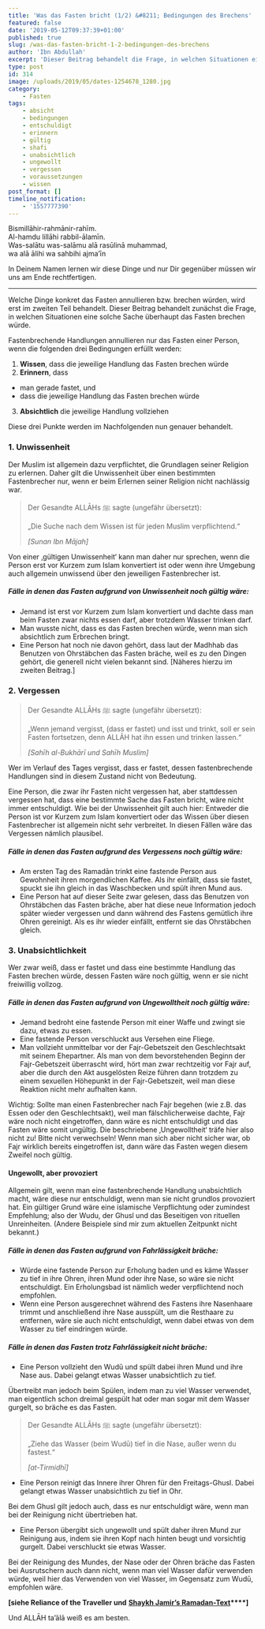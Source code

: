 ```yaml
---
title: 'Was das Fasten bricht (1/2) &#8211; Bedingungen des Brechens'
featured: false
date: '2019-05-12T09:37:39+01:00'
published: true
slug: /was-das-fasten-bricht-1-2-bedingungen-des-brechens
author: 'Ibn Abdullah'
excerpt: 'Dieser Beitrag behandelt die Frage, in welchen Situationen eine grundsätzlich fastenbrechende Handlung überhaupt das Fasten brechen würde.'
type: post
id: 314
image: /uploads/2019/05/dates-1254678_1280.jpg
category:
    - Fasten
tags:
    - absicht
    - bedingungen
    - entschuldigt
    - erinnern
    - gültig
    - shafi
    - unabsichtlich
    - ungewollt
    - vergessen
    - voraussetzungen
    - wissen
post_format: []
timeline_notification:
    - '1557777390'
---
```

Bismillāhir-rahmānir-rahīm.  
Al-hamdu lillāhi rabbil-ālamīn.  
Was-salātu was-salāmu alā rasūlinā muhammad,  
wa alā ālihi wa sahbihi ajma’īn

In Deinem Namen lernen wir diese Dinge und nur Dir gegenüber müssen wir uns am Ende rechtfertigen.

- - - - - -

Welche Dinge konkret das Fasten annullieren bzw. brechen würden, wird erst im zweiten Teil behandelt. Dieser Beitrag behandelt zunächst die Frage, in welchen Situationen eine solche Sache überhaupt das Fasten brechen würde.

Fastenbrechende Handlungen annullieren nur das Fasten einer Person, wenn die folgenden drei Bedingungen erfüllt werden:

1. **Wissen**, dass die jeweilige Handlung das Fasten brechen würde
2. **Erinnern**, dass 
  - man gerade fastet, und
  - dass die jeweilige Handlung das Fasten brechen würde
3. **Absichtlich** die jeweilige Handlung vollziehen

Diese drei Punkte werden im Nachfolgenden nun genauer behandelt.

### **1. Unwissenheit**

Der Muslim ist allgemein dazu verpflichtet, die Grundlagen seiner Religion zu erlernen. Daher gilt die Unwissenheit über einen bestimmten Fastenbrecher nur, wenn er beim Erlernen seiner Religion nicht nachlässig war.

> Der Gesandte ALLĀHs ﷺ sagte (ungefähr übersetzt):
> 
> „Die Suche nach dem Wissen ist für jeden Muslim verpflichtend.“
> 
> <cite>\[Sunan Ibn Mājah\]</cite>

Von einer ‚gültigen Unwissenheit‘ kann man daher nur sprechen, wenn die Person erst vor Kurzem zum Islam konvertiert ist oder wenn ihre Umgebung auch allgemein unwissend über den jeweiligen Fastenbrecher ist.

##### Fälle in denen das Fasten aufgrund von Unwissenheit noch gültig wäre:

- Jemand ist erst vor Kurzem zum Islam konvertiert und dachte dass man beim Fasten zwar nichts essen darf, aber trotzdem Wasser trinken darf.
- Man wusste nicht, dass es das Fasten brechen würde, wenn man sich absichtlich zum Erbrechen bringt.
- Eine Person hat noch nie davon gehört, dass laut der Madhhab das Benutzen von Ohrstäbchen das Fasten bräche, weil es zu den Dingen gehört, die generell nicht vielen bekannt sind. \[Näheres hierzu im zweiten Beitrag.\]

### **2. Vergessen**

> Der Gesandte ALLĀHs ﷺ sagte (ungefähr übersetzt):
> 
> „Wenn jemand vergisst, (dass er fastet) und isst und trinkt, soll er sein Fasten fortsetzen, denn ALLĀH hat ihn essen und trinken lassen.“
> 
> <cite>\[Sahīh al-Bukhārī und Sahīh Muslim\]</cite>

Wer im Verlauf des Tages vergisst, dass er fastet, dessen fastenbrechende Handlungen sind in diesem Zustand nicht von Bedeutung.

Eine Person, die zwar ihr Fasten nicht vergessen hat, aber stattdessen vergessen hat, dass eine bestimmte Sache das Fasten bricht, wäre nicht immer entschuldigt. Wie bei der Unwissenheit gilt auch hier: Entweder die Person ist vor Kurzem zum Islam konvertiert oder das Wissen über diesen Fastenbrecher ist allgemein nicht sehr verbreitet. In diesen Fällen wäre das Vergessen nämlich plausibel.

##### Fälle in denen das Fasten aufgrund des Vergessens noch gültig wäre: 

- Am ersten Tag des Ramadān trinkt eine fastende Person aus Gewohnheit ihren morgendlichen Kaffee. Als ihr einfällt, dass sie fastet, spuckt sie ihn gleich in das Waschbecken und spült ihren Mund aus.
- Eine Person hat auf dieser Seite zwar gelesen, dass das Benutzen von Ohrstäbchen das Fasten bräche, aber hat diese neue Information jedoch später wieder vergessen und dann während des Fastens gemütlich ihre Ohren gereinigt. Als es ihr wieder einfällt, entfernt sie das Ohrstäbchen gleich.

### **3. Unabsichtlichkeit**

Wer zwar weiß, dass er fastet und dass eine bestimmte Handlung das Fasten brechen würde, dessen Fasten wäre noch gültig, wenn er sie nicht freiwillig vollzog.

##### Fälle in denen das Fasten aufgrund von Ungewolltheit noch gültig wäre: 

- Jemand bedroht eine fastende Person mit einer Waffe und zwingt sie dazu, etwas zu essen.
- Eine fastende Person verschluckt aus Versehen eine Fliege.
- Man vollzieht unmittelbar vor der Fajr-Gebetszeit den Geschlechtsakt mit seinem Ehepartner. Als man von dem bevorstehenden Beginn der Fajr-Gebetszeit überrascht wird, hört man zwar rechtzeitig vor Fajr auf, aber die durch den Akt ausgelösten Reize führen dann trotzdem zu einem sexuellen Höhepunkt in der Fajr-Gebetszeit, weil man diese Reaktion nicht mehr aufhalten kann.

Wichtig: Sollte man einen Fastenbrecher nach Fajr begehen (wie z.B. das Essen oder den Geschlechtsakt), weil man fälschlicherweise dachte, Fajr wäre noch nicht eingetroffen, dann wäre es nicht entschuldigt und das Fasten wäre somit ungültig. Die beschriebene ‚Ungewolltheit‘ träfe hier also nicht zu! Bitte nicht verwechseln! Wenn man sich aber nicht sicher war, ob Fajr wirklich bereits eingetroffen ist, dann wäre das Fasten wegen diesem Zweifel noch gültig.

#### **Ungewollt, aber provoziert**

Allgemein gilt, wenn man eine fastenbrechende Handlung unabsichtlich macht, wäre diese nur entschuldigt, wenn man sie nicht grundlos provoziert hat. Ein gültiger Grund wäre eine islamische Verpflichtung oder zumindest Empfehlung; also der Wudu, der Ghusl und das Beseitigen von rituellen Unreinheiten. (Andere Beispiele sind mir zum aktuellen Zeitpunkt nicht bekannt.)

##### Fälle in denen das Fasten aufgrund von Fahrlässigkeit bräche: 

- Würde eine fastende Person zur Erholung baden und es käme Wasser zu tief in ihre Ohren, ihren Mund oder ihre Nase, so wäre sie nicht entschuldigt. Ein Erholungsbad ist nämlich weder verpflichtend noch empfohlen.
- Wenn eine Person ausgerechnet während des Fastens ihre Nasenhaare trimmt und anschließend ihre Nase ausspült, um die Resthaare zu entfernen, wäre sie auch nicht entschuldigt, wenn dabei etwas von dem Wasser zu tief eindringen würde.

##### Fälle in denen das Fasten trotz Fahrlässigkeit nicht bräche: 

- Eine Person vollzieht den Wudū und spült dabei ihren Mund und ihre Nase aus. Dabei gelangt etwas Wasser unabsichtlich zu tief.

Übertreibt man jedoch beim Spülen, indem man zu viel Wasser verwendet, man eigentlich schon dreimal gespült hat oder man sogar mit dem Wasser gurgelt, so bräche es das Fasten.

> Der Gesandte ALLĀHs ﷺ sagte (ungefähr übersetzt):
> 
> „Ziehe das Wasser (beim Wudū) tief in die Nase, außer wenn du fastest.“
> 
> <cite>\[at-Tirmidhī\]</cite>

- Eine Person reinigt das Innere ihrer Ohren für den Freitags-Ghusl. Dabei gelangt etwas Wasser unabsichtlich zu tief in Ohr.

Bei dem Ghusl gilt jedoch auch, dass es nur entschuldigt wäre, wenn man bei der Reinigung nicht übertrieben hat.

- Eine Person übergibt sich ungewollt und spült daher ihren Mund zur Reinigung aus, indem sie ihren Kopf nach hinten beugt und vorsichtig gurgelt. Dabei verschluckt sie etwas Wasser.

Bei der Reinigung des Mundes, der Nase oder der Ohren bräche das Fasten bei Ausrutschern auch dann nicht, wenn man viel Wasser dafür verwenden würde, weil hier das Verwenden von viel Wasser, im Gegensatz zum Wudū, empfohlen wäre.

**\[siehe Reliance of the Traveller und** **[Shaykh Jamir’s Ramadan-Text](https://seekersguidance.org/answers/shafii-fiqh/fiqh-fasting-ramadan-according-school-imam-shafii/)****\]**

Und ALLĀH ta’ālā weiß es am besten.